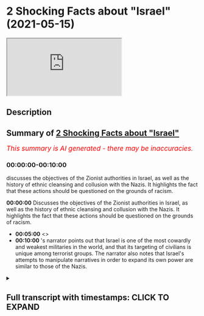 # 2 Shocking Facts about "Israel" (2021-05-15)

<iframe loading='lazy' allow='autoplay' src='https://www.youtube.com/embed/-nrAOd8uj_I'></iframe>

## Description

## Summary of [2 Shocking Facts about "Israel"](https://www.youtube.com/watch?v=-nrAOd8uj_I)

*<span style="color:red; font-size:125%">This summary is AI generated - there may be inaccuracies</span>. [](/)*

### <a onclick="modifyYTiframeseektime('0')">00:00:00-00:10:00</a>

 discusses the objectives of the Zionist authorities in Israel, as well as the history of ethnic cleansing and collusion with the Nazis. It highlights the fact that these actions should be questioned on the grounds of racism.

**<a onclick="modifyYTiframeseektime('0')">00:00:00</a>** Discusses the objectives of the Zionist authorities in Israel, as well as the history of ethnic cleansing and collusion with the Nazis. It highlights the fact that these actions should be questioned on the grounds of racism.

* **<a onclick="modifyYTiframeseektime('300')">00:05:00</a>** <>
* **<a onclick="modifyYTiframeseektime('600')">00:10:00</a>** 's narrator points out that Israel is one of the most cowardly and weakest militaries in the world, and that its targeting of civilians is unique among terrorist groups. The narrator also notes that Israel's attempts to manipulate narratives in order to expand its own power are similar to those of the Nazis.

<details><summary><h2>Full transcript with timestamps: CLICK TO EXPAND</h2></summary>

<a onclick="modifyYTiframeseektime('0')">0:00:00</a> this video i will be mentioning two  
<a onclick="modifyYTiframeseektime('2')">0:00:02</a> facts which aim to  
<a onclick="modifyYTiframeseektime('4')">0:00:04</a> expose the objectives of the zionist  
<a onclick="modifyYTiframeseektime('8')">0:00:08</a> racist authorities of this state the  
<a onclick="modifyYTiframeseektime('11')">0:00:11</a> corrupt state of israel  
<a onclick="modifyYTiframeseektime('14')">0:00:14</a> which will have the net effect  
<a onclick="modifyYTiframeseektime('17')">0:00:17</a> it will have the net effect of showing  
<a onclick="modifyYTiframeseektime('21')">0:00:21</a> the manipulative nature okay  
<a onclick="modifyYTiframeseektime('24')">0:00:24</a> exposing the manipulative nature  
<a onclick="modifyYTiframeseektime('28')">0:00:28</a> of those individuals who are ruling  
<a onclick="modifyYTiframeseektime('32')">0:00:32</a> elites  
<a onclick="modifyYTiframeseektime('35')">0:00:35</a> in israel and even those before them  
<a onclick="modifyYTiframeseektime('37')">0:00:37</a> before  
<a onclick="modifyYTiframeseektime('38')">0:00:38</a> israel became even a state  
<a onclick="modifyYTiframeseektime('42')">0:00:42</a> but before i do so i just want to say a  
<a onclick="modifyYTiframeseektime('43')">0:00:43</a> word of car on current events  
<a onclick="modifyYTiframeseektime('46')">0:00:46</a> what we're seeing today ladies and  
<a onclick="modifyYTiframeseektime('48')">0:00:48</a> gentlemen  
<a onclick="modifyYTiframeseektime('49')">0:00:49</a> in east jerusalem  
<a onclick="modifyYTiframeseektime('53')">0:00:53</a> is merely a continuation it  
<a onclick="modifyYTiframeseektime('56')">0:00:56</a> is merely a continuation of a system or  
<a onclick="modifyYTiframeseektime('60')">0:01:00</a> an objective  
<a onclick="modifyYTiframeseektime('61')">0:01:01</a> that zionists had from the inception of  
<a onclick="modifyYTiframeseektime('63')">0:01:03</a> israel and even before them  
<a onclick="modifyYTiframeseektime('66')">0:01:06</a> of a process of ethnic cleansing  
<a onclick="modifyYTiframeseektime('69')">0:01:09</a> which has been exposed in historical  
<a onclick="modifyYTiframeseektime('72')">0:01:12</a> works  
<a onclick="modifyYTiframeseektime('73')">0:01:13</a> through things like planned dalit and  
<a onclick="modifyYTiframeseektime('75')">0:01:15</a> i've spoken before about the work that  
<a onclick="modifyYTiframeseektime('76')">0:01:16</a> ilan pape has done and others on  
<a onclick="modifyYTiframeseektime('78')">0:01:18</a> exposing this a norman finkelstein or  
<a onclick="modifyYTiframeseektime('80')">0:01:20</a> exposing this  
<a onclick="modifyYTiframeseektime('81')">0:01:21</a> because the fact of the matter is this  
<a onclick="modifyYTiframeseektime('84')">0:01:24</a> the zionists have been open  
<a onclick="modifyYTiframeseektime('86')">0:01:26</a> candid about their racial preferences  
<a onclick="modifyYTiframeseektime('90')">0:01:30</a> and the fact that they do believe in  
<a onclick="modifyYTiframeseektime('92')">0:01:32</a> racial inequality in terms of  
<a onclick="modifyYTiframeseektime('93')">0:01:33</a> privileging  
<a onclick="modifyYTiframeseektime('94')">0:01:34</a> one set of people ethnic people over  
<a onclick="modifyYTiframeseektime('97')">0:01:37</a> another  
<a onclick="modifyYTiframeseektime('99')">0:01:39</a> this is very clear in the in their works  
<a onclick="modifyYTiframeseektime('101')">0:01:41</a> and in their statements  
<a onclick="modifyYTiframeseektime('103')">0:01:43</a> aya king one the mayor of east jerusalem  
<a onclick="modifyYTiframeseektime('108')">0:01:48</a> has spoken just recently about this  
<a onclick="modifyYTiframeseektime('111')">0:01:51</a> stating quote something to the effect of  
<a onclick="modifyYTiframeseektime('113')">0:01:53</a> and i'm paraphrasing  
<a onclick="modifyYTiframeseektime('114')">0:01:54</a> that the the the the the evictions in  
<a onclick="modifyYTiframeseektime('120')">0:02:00</a> uh part of a broader policy of  
<a onclick="modifyYTiframeseektime('123')">0:02:03</a> installing layers he says installing  
<a onclick="modifyYTiframeseektime('125')">0:02:05</a> layers of jewish people  
<a onclick="modifyYTiframeseektime('128')">0:02:08</a> in the area snope in secret  
<a onclick="modifyYTiframeseektime('132')">0:02:12</a> and that is why anyone anyone  
<a onclick="modifyYTiframeseektime('135')">0:02:15</a> who endorses or acts as an apologist  
<a onclick="modifyYTiframeseektime('139')">0:02:19</a> for the state the corrupt state of  
<a onclick="modifyYTiframeseektime('141')">0:02:21</a> israel and their actions  
<a onclick="modifyYTiframeseektime('145')">0:02:25</a> should be questioned or even accused of  
<a onclick="modifyYTiframeseektime('148')">0:02:28</a> being a racist  
<a onclick="modifyYTiframeseektime('150')">0:02:30</a> in much the same way as someone would be  
<a onclick="modifyYTiframeseektime('154')">0:02:34</a> had they been a supporter of the  
<a onclick="modifyYTiframeseektime('156')">0:02:36</a> apartheid state of south africa  
<a onclick="modifyYTiframeseektime('158')">0:02:38</a> there's practically no difference  
<a onclick="modifyYTiframeseektime('161')">0:02:41</a> between the two sets of policies  
<a onclick="modifyYTiframeseektime('165')">0:02:45</a> so that is a word on current events the  
<a onclick="modifyYTiframeseektime('168')">0:02:48</a> two points i wanted to make in this  
<a onclick="modifyYTiframeseektime('169')">0:02:49</a> video  
<a onclick="modifyYTiframeseektime('170')">0:02:50</a> number one did you know  
<a onclick="modifyYTiframeseektime('173')">0:02:53</a> did you know that the ergun which was a  
<a onclick="modifyYTiframeseektime('176')">0:02:56</a> paramilitary group  
<a onclick="modifyYTiframeseektime('177')">0:02:57</a> which was responsible for killing  
<a onclick="modifyYTiframeseektime('180')">0:03:00</a> civilians directly  
<a onclick="modifyYTiframeseektime('181')">0:03:01</a> okay killing civilians directly and the  
<a onclick="modifyYTiframeseektime('184')">0:03:04</a> most famous terrorist attack was the one  
<a onclick="modifyYTiframeseektime('186')">0:03:06</a> in king david  
<a onclick="modifyYTiframeseektime('187')">0:03:07</a> hotel in 1946 where over 90 people were  
<a onclick="modifyYTiframeseektime('191')">0:03:11</a> killed civilians  
<a onclick="modifyYTiframeseektime('192')">0:03:12</a> british civilians palestinian civilians  
<a onclick="modifyYTiframeseektime('194')">0:03:14</a> were killed  
<a onclick="modifyYTiframeseektime('196')">0:03:16</a> that those individuals who then became  
<a onclick="modifyYTiframeseektime('199')">0:03:19</a> part of the framework by the way of the  
<a onclick="modifyYTiframeseektime('200')">0:03:20</a> lucid party that we see today  
<a onclick="modifyYTiframeseektime('202')">0:03:22</a> those individuals  
<a onclick="modifyYTiframeseektime('205')">0:03:25</a> that those individuals actually had  
<a onclick="modifyYTiframeseektime('208')">0:03:28</a> deals with hitler  
<a onclick="modifyYTiframeseektime('209')">0:03:29</a> and the nazis and this is something  
<a onclick="modifyYTiframeseektime('211')">0:03:31</a> which is not  
<a onclick="modifyYTiframeseektime('213')">0:03:33</a> a conspiracy this is not conspiratorial  
<a onclick="modifyYTiframeseektime('215')">0:03:35</a> this is something which people  
<a onclick="modifyYTiframeseektime('217')">0:03:37</a> western academics have been highlighting  
<a onclick="modifyYTiframeseektime('220')">0:03:40</a> they have been highlighting this point  
<a onclick="modifyYTiframeseektime('225')">0:03:45</a> in a peer-reviewed academic journals  
<a onclick="modifyYTiframeseektime('227')">0:03:47</a> using  
<a onclick="modifyYTiframeseektime('228')">0:03:48</a> source material primary source material  
<a onclick="modifyYTiframeseektime('230')">0:03:50</a> to justify their  
<a onclick="modifyYTiframeseektime('232')">0:03:52</a> points because why  
<a onclick="modifyYTiframeseektime('235')">0:03:55</a> the question is why would they do that  
<a onclick="modifyYTiframeseektime('236')">0:03:56</a> why would the irgun who are  
<a onclick="modifyYTiframeseektime('238')">0:03:58</a> meant to be a paramilitary jewish  
<a onclick="modifyYTiframeseektime('241')">0:04:01</a> nationalistic kind of group  
<a onclick="modifyYTiframeseektime('242')">0:04:02</a> side with the nazis because they had the  
<a onclick="modifyYTiframeseektime('244')">0:04:04</a> same objectives and this gives us  
<a onclick="modifyYTiframeseektime('246')">0:04:06</a> something about  
<a onclick="modifyYTiframeseektime('247')">0:04:07</a> the way these people operate  
<a onclick="modifyYTiframeseektime('251')">0:04:11</a> they are completely machiavellian  
<a onclick="modifyYTiframeseektime('253')">0:04:13</a> meaning they are consequentialist in  
<a onclick="modifyYTiframeseektime('255')">0:04:15</a> their ethical reasoning  
<a onclick="modifyYTiframeseektime('256')">0:04:16</a> meaning that means always justify the  
<a onclick="modifyYTiframeseektime('258')">0:04:18</a> ends for them  
<a onclick="modifyYTiframeseektime('259')">0:04:19</a> and that's why we're seeing bombs being  
<a onclick="modifyYTiframeseektime('262')">0:04:22</a> dropped  
<a onclick="modifyYTiframeseektime('264')">0:04:24</a> the most sophisticated and  
<a onclick="modifyYTiframeseektime('266')">0:04:26</a> technologically  
<a onclick="modifyYTiframeseektime('267')">0:04:27</a> advanced bombs being dropped on the most  
<a onclick="modifyYTiframeseektime('271')">0:04:31</a> densely and defenseless  
<a onclick="modifyYTiframeseektime('273')">0:04:33</a> densely populated and defenseless area  
<a onclick="modifyYTiframeseektime('276')">0:04:36</a> in in in the whole middle east probably  
<a onclick="modifyYTiframeseektime('279')">0:04:39</a> which is the  
<a onclick="modifyYTiframeseektime('280')">0:04:40</a> the hazard script the strip  
<a onclick="modifyYTiframeseektime('283')">0:04:43</a> because the ends always justify the  
<a onclick="modifyYTiframeseektime('285')">0:04:45</a> means for them they know  
<a onclick="modifyYTiframeseektime('287')">0:04:47</a> that if you if you drop a bomb 30  
<a onclick="modifyYTiframeseektime('290')">0:04:50</a> to 40 percent chance is going to be a  
<a onclick="modifyYTiframeseektime('292')">0:04:52</a> child and the rest is probably going to  
<a onclick="modifyYTiframeseektime('294')">0:04:54</a> be some kind of civilian  
<a onclick="modifyYTiframeseektime('296')">0:04:56</a> you've got a two or three percent chance  
<a onclick="modifyYTiframeseektime('297')">0:04:57</a> of hitting who you the  
<a onclick="modifyYTiframeseektime('299')">0:04:59</a> the the so-called target that you want  
<a onclick="modifyYTiframeseektime('301')">0:05:01</a> to hit  
<a onclick="modifyYTiframeseektime('303')">0:05:03</a> but you don't mind killing children  
<a onclick="modifyYTiframeseektime('305')">0:05:05</a> because you are terrorists  
<a onclick="modifyYTiframeseektime('308')">0:05:08</a> and the ends always justify the means  
<a onclick="modifyYTiframeseektime('310')">0:05:10</a> for you are scrounge rules  
<a onclick="modifyYTiframeseektime('312')">0:05:12</a> weasels cowards criminals  
<a onclick="modifyYTiframeseektime('317')">0:05:17</a> you are diabolical your actions are  
<a onclick="modifyYTiframeseektime('320')">0:05:20</a> condemnable  
<a onclick="modifyYTiframeseektime('323')">0:05:23</a> you are megalo maniacal  
<a onclick="modifyYTiframeseektime('328')">0:05:28</a> you are pitfall people pip squeaks  
<a onclick="modifyYTiframeseektime('332')">0:05:32</a> all of you are pipsqueaks you remind me  
<a onclick="modifyYTiframeseektime('335')">0:05:35</a> of the verse  
<a onclick="modifyYTiframeseektime('335')">0:05:35</a> in the quran where ironically it speaks  
<a onclick="modifyYTiframeseektime('338')">0:05:38</a> about banu nadir  
<a onclick="modifyYTiframeseektime('339')">0:05:39</a> another treacherous tribe  
<a onclick="modifyYTiframeseektime('342')">0:05:42</a> at the time of prophet muhammed  
<a onclick="modifyYTiframeseektime('345')">0:05:45</a> in chapter 59 of the quran where it says  
<a onclick="modifyYTiframeseektime('355')">0:05:55</a> they don't fight you together except  
<a onclick="modifyYTiframeseektime('358')">0:05:58</a> from behind  
<a onclick="modifyYTiframeseektime('360')">0:06:00</a> in fortified in fortified places or  
<a onclick="modifyYTiframeseektime('363')">0:06:03</a> behind  
<a onclick="modifyYTiframeseektime('363')">0:06:03</a> big walls you pathetic cowardly people  
<a onclick="modifyYTiframeseektime('367')">0:06:07</a> you don't like face-to-face  
<a onclick="modifyYTiframeseektime('369')">0:06:09</a> confrontation you don't like equal  
<a onclick="modifyYTiframeseektime('370')">0:06:10</a> fights because you are cowardly  
<a onclick="modifyYTiframeseektime('372')">0:06:12</a> it doesn't take a brave person to press  
<a onclick="modifyYTiframeseektime('375')">0:06:15</a> a button  
<a onclick="modifyYTiframeseektime('376')">0:06:16</a> it doesn't take a brave person to throw  
<a onclick="modifyYTiframeseektime('378')">0:06:18</a> to play computer games with a  
<a onclick="modifyYTiframeseektime('380')">0:06:20</a> drone and kill a child it doesn't take a  
<a onclick="modifyYTiframeseektime('383')">0:06:23</a> brave person  
<a onclick="modifyYTiframeseektime('385')">0:06:25</a> to press a button from a high place  
<a onclick="modifyYTiframeseektime('386')">0:06:26</a> where you know that there's not going to  
<a onclick="modifyYTiframeseektime('387')">0:06:27</a> be a reaction  
<a onclick="modifyYTiframeseektime('388')">0:06:28</a> you pathetic weak weasels  
<a onclick="modifyYTiframeseektime('394')">0:06:34</a> fighting children for living that's what  
<a onclick="modifyYTiframeseektime('397')">0:06:37</a> you basically do  
<a onclick="modifyYTiframeseektime('398')">0:06:38</a> you fight children you kill children for  
<a onclick="modifyYTiframeseektime('400')">0:06:40</a> a living that's your  
<a onclick="modifyYTiframeseektime('402')">0:06:42</a> that is the bulk of what you do you  
<a onclick="modifyYTiframeseektime('403')">0:06:43</a> pathetic weasels  
<a onclick="modifyYTiframeseektime('406')">0:06:46</a> and you do so in the in the name of  
<a onclick="modifyYTiframeseektime('407')">0:06:47</a> defense defending yourself against what  
<a onclick="modifyYTiframeseektime('410')">0:06:50</a> defend yourself against someone your own  
<a onclick="modifyYTiframeseektime('412')">0:06:52</a> size  
<a onclick="modifyYTiframeseektime('412')">0:06:52</a> you pathetic people the second point  
<a onclick="modifyYTiframeseektime('415')">0:06:55</a> which i wanted to make so the first  
<a onclick="modifyYTiframeseektime('419')">0:06:59</a> point we've just explained that they  
<a onclick="modifyYTiframeseektime('420')">0:07:00</a> weren't cahoots with the hit  
<a onclick="modifyYTiframeseektime('422')">0:07:02</a> with the nazis and this shows you the  
<a onclick="modifyYTiframeseektime('424')">0:07:04</a> machiavellian nature of these  
<a onclick="modifyYTiframeseektime('425')">0:07:05</a> individuals  
<a onclick="modifyYTiframeseektime('426')">0:07:06</a> number two is that did you know  
<a onclick="modifyYTiframeseektime('430')">0:07:10</a> that israel funded hamas  
<a onclick="modifyYTiframeseektime('434')">0:07:14</a> in 1987 israel funded hamas now look at  
<a onclick="modifyYTiframeseektime('437')">0:07:17</a> them  
<a onclick="modifyYTiframeseektime('437')">0:07:17</a> the two major antagonists of  
<a onclick="modifyYTiframeseektime('441')">0:07:21</a> the uh of the zionist project  
<a onclick="modifyYTiframeseektime('444')">0:07:24</a> nazism actually you could argue nazism  
<a onclick="modifyYTiframeseektime('447')">0:07:27</a> helped design this project  
<a onclick="modifyYTiframeseektime('448')">0:07:28</a> as we've just in a sense they had the  
<a onclick="modifyYTiframeseektime('449')">0:07:29</a> same objectives get them out of europe  
<a onclick="modifyYTiframeseektime('451')">0:07:31</a> the  
<a onclick="modifyYTiframeseektime('452')">0:07:32</a> jewish problem they didn't mind being  
<a onclick="modifyYTiframeseektime('453')">0:07:33</a> serviled to the european the white man  
<a onclick="modifyYTiframeseektime('455')">0:07:35</a> so long as that they were they were  
<a onclick="modifyYTiframeseektime('457')">0:07:37</a> dominant  
<a onclick="modifyYTiframeseektime('459')">0:07:39</a> the zionists i'm talking about they were  
<a onclick="modifyYTiframeseektime('460')">0:07:40</a> dominant in another land which is not  
<a onclick="modifyYTiframeseektime('462')">0:07:42</a> their own  
<a onclick="modifyYTiframeseektime('463')">0:07:43</a> and they couldn't even fight for it  
<a onclick="modifyYTiframeseektime('464')">0:07:44</a> themselves the pathetic weasels the  
<a onclick="modifyYTiframeseektime('466')">0:07:46</a> cowards  
<a onclick="modifyYTiframeseektime('467')">0:07:47</a> they needed the britishers and the un  
<a onclick="modifyYTiframeseektime('469')">0:07:49</a> and  
<a onclick="modifyYTiframeseektime('470')">0:07:50</a> all these other foreign agencies america  
<a onclick="modifyYTiframeseektime('472')">0:07:52</a> and so on  
<a onclick="modifyYTiframeseektime('473')">0:07:53</a> to fight their battles for them they  
<a onclick="modifyYTiframeseektime('475')">0:07:55</a> don't fight those battles themselves  
<a onclick="modifyYTiframeseektime('476')">0:07:56</a> the only people they love killing is  
<a onclick="modifyYTiframeseektime('478')">0:07:58</a> civilians and children  
<a onclick="modifyYTiframeseektime('480')">0:08:00</a> that's that's who you've got racked up  
<a onclick="modifyYTiframeseektime('482')">0:08:02</a> in your record  
<a onclick="modifyYTiframeseektime('484')">0:08:04</a> civilians and children that's what  
<a onclick="modifyYTiframeseektime('486')">0:08:06</a> you're known for  
<a onclick="modifyYTiframeseektime('488')">0:08:08</a> terrorists the second thing is that you  
<a onclick="modifyYTiframeseektime('490')">0:08:10</a> funded hamas  
<a onclick="modifyYTiframeseektime('493')">0:08:13</a> now why would you fund hamas in 1998  
<a onclick="modifyYTiframeseektime('495')">0:08:15</a> this is an open secret  
<a onclick="modifyYTiframeseektime('497')">0:08:17</a> this is an open secret you can go ahead  
<a onclick="modifyYTiframeseektime('501')">0:08:21</a> and look at for example  
<a onclick="modifyYTiframeseektime('511')">0:08:31</a> who was an advisor he was an advisor to  
<a onclick="modifyYTiframeseektime('516')">0:08:36</a> the israeli government and he's also a  
<a onclick="modifyYTiframeseektime('517')">0:08:37</a> historian and he says quite candidly  
<a onclick="modifyYTiframeseektime('519')">0:08:39</a> that  
<a onclick="modifyYTiframeseektime('520')">0:08:40</a> yes they funded israel funded hamas  
<a onclick="modifyYTiframeseektime('523')">0:08:43</a> and the reason why they founded hamas is  
<a onclick="modifyYTiframeseektime('525')">0:08:45</a> because the enemy of my enemy is my  
<a onclick="modifyYTiframeseektime('526')">0:08:46</a> friend and that's always been your motto  
<a onclick="modifyYTiframeseektime('528')">0:08:48</a> you're pathetic people  
<a onclick="modifyYTiframeseektime('529')">0:08:49</a> you are you don't you don't have  
<a onclick="modifyYTiframeseektime('530')">0:08:50</a> principles all it is is anything that  
<a onclick="modifyYTiframeseektime('533')">0:08:53</a> can enhance your  
<a onclick="modifyYTiframeseektime('535')">0:08:55</a> uh objectives of racial superiority you  
<a onclick="modifyYTiframeseektime('537')">0:08:57</a> take it you funded hamas because the plo  
<a onclick="modifyYTiframeseektime('539')">0:08:59</a> was your enemy and this is what he says  
<a onclick="modifyYTiframeseektime('542')">0:09:02</a> go ahead why were they your enemies they  
<a onclick="modifyYTiframeseektime('545')">0:09:05</a> were your enemies  
<a onclick="modifyYTiframeseektime('546')">0:09:06</a> because they were the biggest throne in  
<a onclick="modifyYTiframeseektime('547')">0:09:07</a> your side but then you created  
<a onclick="modifyYTiframeseektime('549')">0:09:09</a> he says we created a monster yeah  
<a onclick="modifyYTiframeseektime('551')">0:09:11</a> because at that time  
<a onclick="modifyYTiframeseektime('553')">0:09:13</a> the narrative was against arab  
<a onclick="modifyYTiframeseektime('554')">0:09:14</a> nationalism now all of a sudden suddenly  
<a onclick="modifyYTiframeseektime('557')">0:09:17</a> it's about islamic terrorism but the  
<a onclick="modifyYTiframeseektime('559')">0:09:19</a> same things were happening all along  
<a onclick="modifyYTiframeseektime('561')">0:09:21</a> you can't you cannot blame islamic  
<a onclick="modifyYTiframeseektime('564')">0:09:24</a> radicalism  
<a onclick="modifyYTiframeseektime('566')">0:09:26</a> when the same things you were doing to  
<a onclick="modifyYTiframeseektime('568')">0:09:28</a> arab nationalists  
<a onclick="modifyYTiframeseektime('570')">0:09:30</a> secularists it's not a matter of  
<a onclick="modifyYTiframeseektime('574')">0:09:34</a> arab nationalism or islamism it's a  
<a onclick="modifyYTiframeseektime('576')">0:09:36</a> matter of resistance  
<a onclick="modifyYTiframeseektime('577')">0:09:37</a> and what you have done is you've tried  
<a onclick="modifyYTiframeseektime('580')">0:09:40</a> to pick  
<a onclick="modifyYTiframeseektime('581')">0:09:41</a> on the weakest part of the enemy because  
<a onclick="modifyYTiframeseektime('583')">0:09:43</a> you're pathetic people  
<a onclick="modifyYTiframeseektime('585')">0:09:45</a> you are pathetic people you are weak  
<a onclick="modifyYTiframeseektime('589')">0:09:49</a> cowardly people you are and you know it  
<a onclick="modifyYTiframeseektime('594')">0:09:54</a> you only fight people that can't fight  
<a onclick="modifyYTiframeseektime('596')">0:09:56</a> back  
<a onclick="modifyYTiframeseektime('598')">0:09:58</a> cowardly people the idea of the most  
<a onclick="modifyYTiframeseektime('600')">0:10:00</a> cowardly  
<a onclick="modifyYTiframeseektime('601')">0:10:01</a> uh jaish the most cowardly the most weak  
<a onclick="modifyYTiframeseektime('604')">0:10:04</a> the most pathetic  
<a onclick="modifyYTiframeseektime('608')">0:10:08</a> army known to humankind i don't know if  
<a onclick="modifyYTiframeseektime('610')">0:10:10</a> any  
<a onclick="modifyYTiframeseektime('611')">0:10:11</a> one who's done that they they just make  
<a onclick="modifyYTiframeseektime('612')">0:10:12</a> their target civilians all the time  
<a onclick="modifyYTiframeseektime('615')">0:10:15</a> except for the islamic terrorist groups  
<a onclick="modifyYTiframeseektime('616')">0:10:16</a> which you'd like to condemn but you're  
<a onclick="modifyYTiframeseektime('617')">0:10:17</a> practically the same in your operations  
<a onclick="modifyYTiframeseektime('621')">0:10:21</a> you're practically the same what's the  
<a onclick="modifyYTiframeseektime('622')">0:10:22</a> difference tell me the difference they  
<a onclick="modifyYTiframeseektime('624')">0:10:24</a> bomb civilians you bomb civilians  
<a onclick="modifyYTiframeseektime('627')">0:10:27</a> densely popular if this were if if you  
<a onclick="modifyYTiframeseektime('629')">0:10:29</a> were muslims everyone would say this  
<a onclick="modifyYTiframeseektime('630')">0:10:30</a> islamic radicalism no one would accept  
<a onclick="modifyYTiframeseektime('632')">0:10:32</a> it  
<a onclick="modifyYTiframeseektime('633')">0:10:33</a> but you are pathetic people and the fact  
<a onclick="modifyYTiframeseektime('636')">0:10:36</a> that you've been trying your hand that  
<a onclick="modifyYTiframeseektime('638')">0:10:38</a> narrative manipulation  
<a onclick="modifyYTiframeseektime('641')">0:10:41</a> is very clear because your machiavellian  
<a onclick="modifyYTiframeseektime('643')">0:10:43</a> efforts to try and  
<a onclick="modifyYTiframeseektime('644')">0:10:44</a> be in cahoots with the nazi party and  
<a onclick="modifyYTiframeseektime('647')">0:10:47</a> also with hamas showed me that you know  
<a onclick="modifyYTiframeseektime('649')">0:10:49</a> you don't really have  
<a onclick="modifyYTiframeseektime('650')">0:10:50</a> ethics it's all about how do we  
<a onclick="modifyYTiframeseektime('653')">0:10:53</a> establish authority  
<a onclick="modifyYTiframeseektime('655')">0:10:55</a> okay how do we establish authority as a  
<a onclick="modifyYTiframeseektime('657')">0:10:57</a> racial elite  
<a onclick="modifyYTiframeseektime('658')">0:10:58</a> and that's all and these facts  
<a onclick="modifyYTiframeseektime('661')">0:11:01</a> expose you as individuals who are just  
<a onclick="modifyYTiframeseektime('665')">0:11:05</a> trying to clutch at straws  
<a onclick="modifyYTiframeseektime('667')">0:11:07</a> and manipulate narratives in order to  
<a onclick="modifyYTiframeseektime('669')">0:11:09</a> expand your own project of racial  
<a onclick="modifyYTiframeseektime('671')">0:11:11</a> superiority because you  
<a onclick="modifyYTiframeseektime('672')">0:11:12</a> you feel maybe uh downtrodden you feel  
<a onclick="modifyYTiframeseektime('676')">0:11:16</a> subservient you feel  
<a onclick="modifyYTiframeseektime('677')">0:11:17</a> second class and you you are basically  
<a onclick="modifyYTiframeseektime('679')">0:11:19</a> the bully  
<a onclick="modifyYTiframeseektime('680')">0:11:20</a> you are basically the bully that wants  
<a onclick="modifyYTiframeseektime('682')">0:11:22</a> to bully now  
<a onclick="modifyYTiframeseektime('683')">0:11:23</a> you've been bullied for all this time  
<a onclick="modifyYTiframeseektime('684')">0:11:24</a> and now you want to bully yeah  
<a onclick="modifyYTiframeseektime('687')">0:11:27</a> you've been bullied for all this time  
<a onclick="modifyYTiframeseektime('688')">0:11:28</a> now it's your turn to bully  
<a onclick="modifyYTiframeseektime('690')">0:11:30</a> it's a classic case and you're pathetic  
<a onclick="modifyYTiframeseektime('693')">0:11:33</a> and you're basically acting just like  
<a onclick="modifyYTiframeseektime('694')">0:11:34</a> the nazis  
<a onclick="modifyYTiframeseektime('695')">0:11:35</a> you're acting like them simple as that  
<a onclick="modifyYTiframeseektime('697')">0:11:37</a> you're doing as much as you can get away  
<a onclick="modifyYTiframeseektime('698')">0:11:38</a> with and we know that you're doing just  
<a onclick="modifyYTiframeseektime('699')">0:11:39</a> as much as you can get  
<a onclick="modifyYTiframeseektime('700')">0:11:40</a> if you could put these guys in gas  
<a onclick="modifyYTiframeseektime('701')">0:11:41</a> chambers you do if you can drop a  
<a onclick="modifyYTiframeseektime('702')">0:11:42</a> nuclear bomb you'd do it  
<a onclick="modifyYTiframeseektime('704')">0:11:44</a> but you know the international community  
<a onclick="modifyYTiframeseektime('705')">0:11:45</a> couldn't accept this so you're doing as  
<a onclick="modifyYTiframeseektime('706')">0:11:46</a> much as possible you're pathetic your  
<a onclick="modifyYTiframeseektime('708')">0:11:48</a> weasels your cowards and you know it  
<a onclick="modifyYTiframeseektime('711')">0:11:51</a> you know it assalamu alaikum is  
</details>
